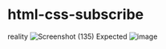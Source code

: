 # html-css-subscribe
reality
![Screenshot (135)](https://github.com/yasaswini2005/html-css-subscribe/assets/139364347/2b843e4b-4ab3-4fc7-b1ad-4822baa18435)
Expected 
![image](https://github.com/yasaswini2005/html-css-subscribe/assets/139364347/3c1bcc0f-3a96-4295-97a6-5a1bc666f5d1)

